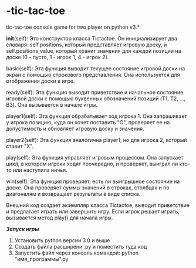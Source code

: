 # -tic-tac-toe
 tic-tac-toe console game for two player on python v3.*

__init__(self): Это конструктор класса Tictactoe. Он инициализирует два словаря: self.positions, который представляет игровую доску, и self.positions_value, который хранит значения для каждой позиции на доске (0 - пусто, 1 - игрок 1, 4 - игрок 2).

basic(self): Эта функция выводит текущее состояние игровой доски на экран с помощью строкового представления. Она используется для отображения доски в игре.

ready(self): Эта функция выводит приветствие и начальное состояние игровой доски с помощью буквенных обозначений позиций (T1, T2, ..., B3). Она вызывается в начале игры.

player1(self): Эта функция обрабатывает ход игрока 1. Она запрашивает у игрока позицию, куда он хочет поставить "O", проверяет ее на допустимость и обновляет игровую доску и значения.

player2(self): Эта функция аналогична player1, но для игрока 2, который ставит "X".

play(self): Эта функция управляет игровым процессом. Она запускает цикл, в котором игроки ходят поочередно, и проверяет, выиграл ли кто-то или наступила ничья.

win(self): Эта функция проверяет, есть ли выигрышное состояние на доске. Она проверяет суммы значений в строках, столбцах и по диагоналям и возвращает результаты в виде списка.

Внешний код создает экземпляр класса Tictactoe, выводит приветствие и предлагает играть или завершить игру. Если игрок решает играть, вызывается метод play() для начала игры.

***Запуск игры***
1) Установить python версии 3.0 и выше
2) Создать файла расширени .py и поместить туда код
3) Запустить файл через консоль командой: python "имя_программы".py 
